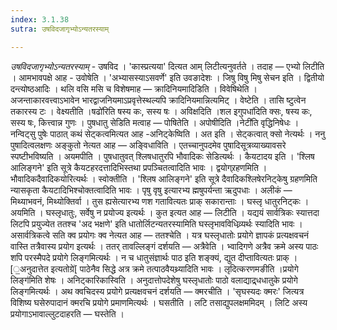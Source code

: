 ```yaml
---
index: 3.1.38
sutra: उषविदजागृभ्योऽन्यतरस्याम्

---
```

_उषविदजागृभ्योऽन्यतरस्याम्_ - उषविद । 'कास्प्रत्यया' दित्यत आम् लिटीत्यनुवर्तते । तदाह — एभ्यो लिटीति । आमभावपक्षे आह - उवोषेति । 'अभ्यासस्याऽसवर्णे' इति उवङादेशः । जिषु विषु मिषु सेचन इति । द्वितीयो दन्त्योष्ठआदिः । थलि वसि मसि च विशेषमाह — क्रादिनियमादिडिति । विवेषिथेति । अजन्ताकारवत्त्वाऽभावेन भारद्वाजनियमाऽप्रवृत्तेस्थल्यपि क्रादिनियमान्नित्यमिट् । वेष्टेति । तासि ष्टुत्वेन तकारस्य टः । वेक्ष्यतीति ।षढो॑रिति षस्य कः, सस्य षः । अविक्षदिति ।शल इगुपधा॑दिति क्सः, षस्य कः, सस्य षः, कित्त्वान्न गुणः । पुषधातु सेडिति मत्वाह —  पोषितेति । अपोषीदिति ।नेटी॑ति वृद्धिनिषेधः । नन्विट्सु पुषेः पाठात् कथं सेट्कत्वमित्यत आह -अनिट्केष्विति । अत इति । सेट्कत्वात् क्सो नेत्यर्थः । ननु पुषादित्वलक्षणः अङ्कुतो नेत्यत आह —  अङ्विधाविति । एतच्चानुपदमेव पुषादिसूत्रव्याख्यावसरे स्पष्टीभविष्यति । अयमपीति । पुषधातुवत् श्लिषधातुरपि भौवादिकः सेडित्यर्थः । कैयटादय इति । 'श्लिष आलिङ्गने' इति सूत्रे कैयटहरदत्तादिभिस्तथा प्रपञ्चितत्वादिति भावः । द्वयोग्र्रहणमिति । भौवादिकदैवादिकयोरित्यर्थः । स्वोक्तीति । 'श्लिष आलिङ्गने' इति सूत्रे दैवादिकश्लिषेरनिट्केषु ग्रहणमिति न्यासकृता कैयटादिभिश्चोक्तत्वादिति भावः । पृषु वृषु इत्यारभ्य ह्मषुपर्यन्ता ऋदुपधाः । अलीकं —  मिथ्याभवनं, मिथ्योक्तिर्वा । तुस ह्यसेत्यारभ्य णश गतावित्यतः प्राक् सकारान्ताः । घस्लृ धातुरनिट्कः । अयमिति । घस्लृधातुः, सर्वेषु न प्रयोज्य इत्यर्थः । कुत इत्यत आह — लिटीति । यद्ययं सार्वत्रिकः स्यात्तदा लिटपि प्रयुज्येत ततश्च 'अद भक्षणे' इति धातोर्लिटन्यतरस्यामिति घस्लृभावविधिव्र्यर्थः स्यादिति भावः । असार्वत्रिकत्वे सति क्व प्रयोगः क्व नेत्यत आह — ततश्चेति । यत्र घस्लृधातोः प्रयोगे ज्ञापकं प्रत्यक्षवचनं वास्ति तत्रैवास्य प्रयोग इत्यर्थः । ततर् तावल्लिङ्गं दर्शयति —  अत्रैवेति । भ्वादिगणे अत्रैव क्रमे अस्य पाठः शपि परस्मैपदे प्रयोगे लिङ्गमित्यर्थः । न च धातुसंज्ञार्थः पाठ इति शङ्क्यं, द्युत दीप्तावित्यतः प्राक् । [॒अनुदात्तेत इत्यतोग्रे॑[ पाठेनैव सिद्धे अत्र क्रमे तत्पाठवैयथ्र्यादिति भावः । लृदित्करणमङीति ।प्रयोगे लिङ्ग॑मिति शेषः । अनिट्कारिकास्विति । अनुदात्तोपदेशेषु घस्लृधातोः पाठो वलाद्याद्र्धधातुके प्रयोगे लिङ्गमित्यर्थः । अथ क्वचिदस्य प्रयोगे प्रत्यक्षवचनं दर्शयति —  क्मरचीति । 'सृघस्यदः क्मरः' जित्यत्र विशिष्य घसेरुपादानं क्मरचि प्रयोगे प्रमाणमित्यर्थः । घसतीति । लटि तसाद्युपलक्षममिदम् । लिटि अस्य प्रयोगाऽभावाल्लुटदाहरति —  घस्तेति । 